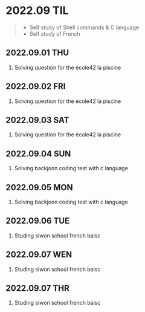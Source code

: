# 2022.09 TIL
> - Self study of Shell commands & C language
> - Self study of French

## 2022.09.01 THU
1. Solving question for the école42 la piscine

## 2022.09.02 FRI
1. Solving question for the école42 la piscine

## 2022.09.03 SAT
1. Solving question for the école42 la piscine

## 2022.09.04 SUN
1. Solving backjoon coding test with c language

## 2022.09.05 MON
1. Solving backjoon coding test with c language

## 2022.09.06 TUE
1. Studing siwon school french baisc 

## 2022.09.07 WEN
1. Studing siwon school french baisc

## 2022.09.07 THR
1. Studing siwon school french baisc
